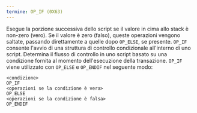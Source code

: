 ```yaml
---
termine: OP_IF (0X63)
---
```


Esegue la porzione successiva dello script se il valore in cima allo stack è non-zero (vero). Se il valore è zero (falso), queste operazioni vengono saltate, passando direttamente a quelle dopo `OP_ELSE`, se presente. `OP_IF` consente l'avvio di una struttura di controllo condizionale all'interno di uno script. Determina il flusso di controllo in uno script basato su una condizione fornita al momento dell'esecuzione della transazione. `OP_IF` viene utilizzato con `OP_ELSE` e `OP_ENDIF` nel seguente modo:

```text
<condizione>
OP_IF
<operazioni se la condizione è vera>
OP_ELSE
<operazioni se la condizione è falsa>
OP_ENDIF
```